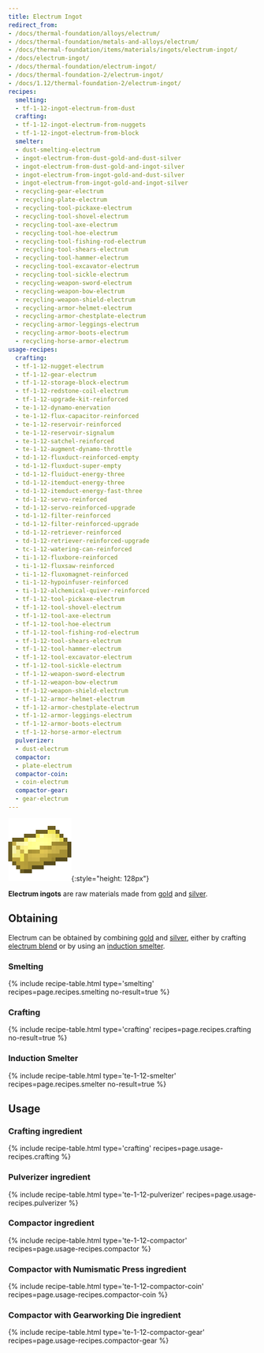 ```yaml
---
title: Electrum Ingot
redirect_from:
- /docs/thermal-foundation/alloys/electrum/
- /docs/thermal-foundation/metals-and-alloys/electrum/
- /docs/thermal-foundation/items/materials/ingots/electrum-ingot/
- /docs/electrum-ingot/
- /docs/thermal-foundation/electrum-ingot/
- /docs/thermal-foundation-2/electrum-ingot/
- /docs/1.12/thermal-foundation-2/electrum-ingot/
recipes:
  smelting:
  - tf-1-12-ingot-electrum-from-dust
  crafting:
  - tf-1-12-ingot-electrum-from-nuggets
  - tf-1-12-ingot-electrum-from-block
  smelter:
  - dust-smelting-electrum
  - ingot-electrum-from-dust-gold-and-dust-silver
  - ingot-electrum-from-dust-gold-and-ingot-silver
  - ingot-electrum-from-ingot-gold-and-dust-silver
  - ingot-electrum-from-ingot-gold-and-ingot-silver
  - recycling-gear-electrum
  - recycling-plate-electrum
  - recycling-tool-pickaxe-electrum
  - recycling-tool-shovel-electrum
  - recycling-tool-axe-electrum
  - recycling-tool-hoe-electrum
  - recycling-tool-fishing-rod-electrum
  - recycling-tool-shears-electrum
  - recycling-tool-hammer-electrum
  - recycling-tool-excavator-electrum
  - recycling-tool-sickle-electrum
  - recycling-weapon-sword-electrum
  - recycling-weapon-bow-electrum
  - recycling-weapon-shield-electrum
  - recycling-armor-helmet-electrum
  - recycling-armor-chestplate-electrum
  - recycling-armor-leggings-electrum
  - recycling-armor-boots-electrum
  - recycling-horse-armor-electrum
usage-recipes:
  crafting:
  - tf-1-12-nugget-electrum
  - tf-1-12-gear-electrum
  - tf-1-12-storage-block-electrum
  - tf-1-12-redstone-coil-electrum
  - tf-1-12-upgrade-kit-reinforced
  - te-1-12-dynamo-enervation
  - te-1-12-flux-capacitor-reinforced
  - te-1-12-reservoir-reinforced
  - te-1-12-reservoir-signalum
  - te-1-12-satchel-reinforced
  - te-1-12-augment-dynamo-throttle
  - td-1-12-fluxduct-reinforced-empty
  - td-1-12-fluxduct-super-empty
  - td-1-12-fluiduct-energy-three
  - td-1-12-itemduct-energy-three
  - td-1-12-itemduct-energy-fast-three
  - td-1-12-servo-reinforced
  - td-1-12-servo-reinforced-upgrade
  - td-1-12-filter-reinforced
  - td-1-12-filter-reinforced-upgrade
  - td-1-12-retriever-reinforced
  - td-1-12-retriever-reinforced-upgrade
  - tc-1-12-watering-can-reinforced
  - ti-1-12-fluxbore-reinforced
  - ti-1-12-fluxsaw-reinforced
  - ti-1-12-fluxomagnet-reinforced
  - ti-1-12-hypoinfuser-reinforced
  - ti-1-12-alchemical-quiver-reinforced
  - tf-1-12-tool-pickaxe-electrum
  - tf-1-12-tool-shovel-electrum
  - tf-1-12-tool-axe-electrum
  - tf-1-12-tool-hoe-electrum
  - tf-1-12-tool-fishing-rod-electrum
  - tf-1-12-tool-shears-electrum
  - tf-1-12-tool-hammer-electrum
  - tf-1-12-tool-excavator-electrum
  - tf-1-12-tool-sickle-electrum
  - tf-1-12-weapon-sword-electrum
  - tf-1-12-weapon-bow-electrum
  - tf-1-12-weapon-shield-electrum
  - tf-1-12-armor-helmet-electrum
  - tf-1-12-armor-chestplate-electrum
  - tf-1-12-armor-leggings-electrum
  - tf-1-12-armor-boots-electrum
  - tf-1-12-horse-armor-electrum
  pulverizer:
  - dust-electrum
  compactor:
  - plate-electrum
  compactor-coin:
  - coin-electrum
  compactor-gear:
  - gear-electrum
---
```


![Electrum ingot](/assets/images/thermal-foundation-2/ingot-electrum.png){:style="height: 128px"}


**Electrum ingots** are raw materials made from
[gold](https://minecraft.gamepedia.com/Gold_Ingot) and
[silver](/docs/1.12/thermal-foundation/silver-ingot/).


Obtaining
---------

Electrum can be obtained by combining
[gold](https://minecraft.gamepedia.com/Gold_Ingot) and
[silver](/docs/1.12/thermal-foundation/silver-ingot/), either by crafting [electrum
blend](/docs/1.12/thermal-foundation/electrum-blend/) or by using an [induction
smelter](/docs/1.12/thermal-expansion/induction-smelter/).

### Smelting
{% include recipe-table.html type='smelting' recipes=page.recipes.smelting no-result=true %}

### Crafting
{% include recipe-table.html type='crafting' recipes=page.recipes.crafting no-result=true %}

### Induction Smelter
{% include recipe-table.html type='te-1-12-smelter' recipes=page.recipes.smelter no-result=true %}


Usage
-----

### Crafting ingredient
{% include recipe-table.html type='crafting' recipes=page.usage-recipes.crafting %}

### Pulverizer ingredient
{% include recipe-table.html type='te-1-12-pulverizer' recipes=page.usage-recipes.pulverizer %}

### Compactor ingredient
{% include recipe-table.html type='te-1-12-compactor' recipes=page.usage-recipes.compactor %}

### Compactor with Numismatic Press ingredient
{% include recipe-table.html type='te-1-12-compactor-coin' recipes=page.usage-recipes.compactor-coin %}

### Compactor with Gearworking Die ingredient
{% include recipe-table.html type='te-1-12-compactor-gear' recipes=page.usage-recipes.compactor-gear %}
